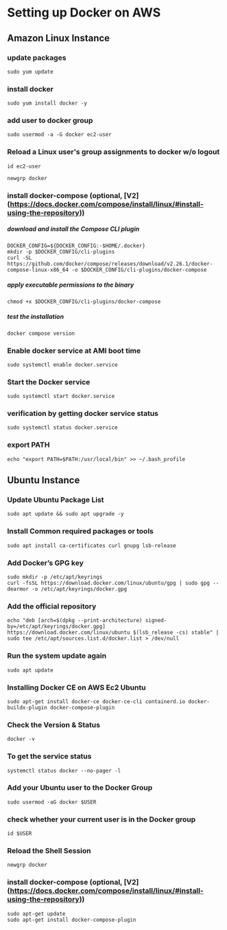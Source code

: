 # Setting up Docker on AWS

## Amazon Linux Instance

### update packages

```
sudo yum update
```

### install docker

```
sudo yum install docker -y
```

### add user to docker group

```
sudo usermod -a -G docker ec2-user
```

### Reload a Linux user's group assignments to docker w/o logout

```
id ec2-user
```

```
newgrp docker
```

### install docker-compose (optional, [V2] (https://docs.docker.com/compose/install/linux/#install-using-the-repository))

##### download and install the Compose CLI plugin

```
DOCKER_CONFIG=${DOCKER_CONFIG:-$HOME/.docker}
mkdir -p $DOCKER_CONFIG/cli-plugins
curl -SL https://github.com/docker/compose/releases/download/v2.26.1/docker-compose-linux-x86_64 -o $DOCKER_CONFIG/cli-plugins/docker-compose
```

##### apply executable permissions to the binary

```
chmod +x $DOCKER_CONFIG/cli-plugins/docker-compose
```

##### test the installation

```
docker compose version
```

### Enable docker service at AMI boot time

```
sudo systemctl enable docker.service
```

### Start the Docker service

```
sudo systemctl start docker.service
```

### verification by getting docker service status

```
sudo systemctl status docker.service
```

### export PATH

```
echo "export PATH=$PATH:/usr/local/bin" >> ~/.bash_profile
```

## Ubuntu Instance

### Update Ubuntu Package List

```
sudo apt update && sudo apt upgrade -y
```

### Install Common required packages or tools

```
sudo apt install ca-certificates curl gnupg lsb-release
```

### Add Docker’s GPG key

```
sudo mkdir -p /etc/apt/keyrings
curl -fsSL https://download.docker.com/linux/ubuntu/gpg | sudo gpg --dearmor -o /etc/apt/keyrings/docker.gpg
```

### Add the official repository

```
echo "deb [arch=$(dpkg --print-architecture) signed-by=/etc/apt/keyrings/docker.gpg] https://download.docker.com/linux/ubuntu $(lsb_release -cs) stable" | sudo tee /etc/apt/sources.list.d/docker.list > /dev/null
```

### Run the system update again

```
sudo apt update
```

### Installing Docker CE on AWS Ec2 Ubuntu

```
sudo apt-get install docker-ce docker-ce-cli containerd.io docker-buildx-plugin docker-compose-plugin
```

### Check the Version & Status

```
docker -v
```

### To get the service status

```
systemctl status docker --no-pager -l
```

### Add your Ubuntu user to the Docker Group

```
sudo usermod -aG docker $USER
```

### check whether your current user is in the Docker group

```
id $USER
```

### Reload the Shell Session

```
newgrp docker
```

### install docker-compose (optional, [V2] (https://docs.docker.com/compose/install/linux/#install-using-the-repository))

```
sudo apt-get update
sudo apt-get install docker-compose-plugin
```
